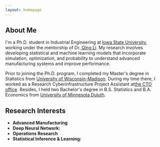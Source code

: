 ```yaml
---
layout: homepage
---
```


## About Me

<!-- I'm a <a href="https://med.nyu.edu/departments-institutes/population-health/divisions-sections-centers/biostatistics/" target="_blank"> Statistics</a> Ph.D. candidate at <a href="https://www.nyu.edu/" target="_blank"> New York University</a>, -->
I'm a Ph.D. student in Industrial Engineering at <a href="https://www.imse.iastate.edu/" target="_blank"> Iowa State University</a>, working under the mentorship of Dr.<a href="https://www.imse.iastate.edu/directory/qing-li/" target="_blank"> Qing Li</a>. My research involves developing statistical and machine learning models that incorporate simulation, optimization, and probability to understand advanced manufacturing systems and improve performance.

Prior to joining the Ph.D. program, I completed my Master's degree in Statistics from <a href="https://cdis.wisc.edu/" target = "_blank"> University of Wisconsin-Madison</a>. During my time there, I worked as a Research Cyberinfrastructure Project Assistant at<a href="https://it.wisc.edu/about/division-of-information-technology/research-cyberinfrastructure-2/" target="_blank">the CTO office</a>. Besides, I held two Bachelor's degree in B.S. Statistics and B.A. Economics from <a href="https://www.d.umn.edu/" target = "_blank"> University of Minnesota Duluth</a>.

<!-- 

Outside of academia, I began my journey as a professional swimmer at the age of 5 and went on to achieve several regional and national championships. I'm also passionate about Chinese calligraphy, and my artwork has been exhibited in top galleries and museums including the <a href="http://www.namoc.org/" target="_blank"> National Art Museum of China (Beijing)</a>. In addition, I am also interested in oil painting, and aeromodelling.  -->



## Research Interests
- **Advanced Manufacturing**
- **Deep Neural Network:**
- **Operations Research**
- **Statistical Inference & Learning:**
<!-- 
## Awards
## Collaboration
## Resources





